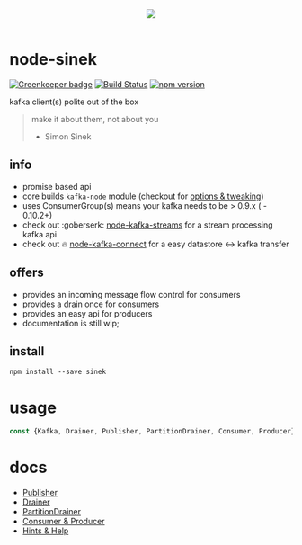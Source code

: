 <center><img src="https://cdn1.teamhellfall.de/contentdelivery/8642e870-7555-473a-b549-c520bd85bc51.0861a88f-28cf-42b6-88c7-f2942e64cc79.png?dim=165x125" /></center><br/>

# node-sinek

[![Greenkeeper badge](https://badges.greenkeeper.io/nodefluent/node-sinek.svg)](https://greenkeeper.io/)
[![Build Status](https://travis-ci.org/nodefluent/node-sinek.svg?branch=master)](https://travis-ci.org/nodefluent/node-sinek)
[![npm version](https://badge.fury.io/js/sinek.svg)](https://badge.fury.io/js/sinek)

kafka client(s) polite out of the box

> make it about them, not about you
> - Simon Sinek

## info
- promise based api
- core builds `kafka-node` module (checkout for [options & tweaking](https://github.com/SOHU-Co/kafka-node/blob/master/README.md))
- uses ConsumerGroup(s) means your kafka needs to be > 0.9.x ( - 0.10.2+)
- check out :goberserk: [node-kafka-streams](https://github.com/nodefluent/kafka-streams) for a stream processing kafka api
- check out :fire: [node-kafka-connect](https://github.com/nodefluent/kafka-connect) for a easy datastore <-> kafka transfer

## offers

- provides an incoming message flow control for consumers
- provides a drain once for consumers
- provides an easy api for producers
- documentation is still wip;

## install

```shell
npm install --save sinek
```

# usage

```javascript
const {Kafka, Drainer, Publisher, PartitionDrainer, Consumer, Producer} = require("sinek");
```

# docs

* [Publisher](docs/publisher.md)
* [Drainer](docs/drainer.md)
* [PartitionDrainer](docs/partition-drainer.md)
* [Consumer & Producer](lib/connect/README.md)
* [Hints & Help](docs/hints.md)
